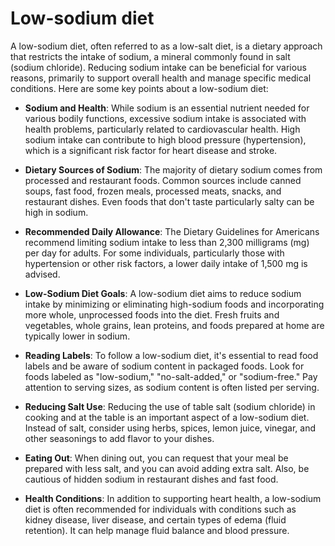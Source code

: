 # Low-sodium diet

A low-sodium diet, often referred to as a low-salt diet, is a dietary approach that restricts the intake of sodium, a mineral commonly found in salt (sodium chloride). Reducing sodium intake can be beneficial for various reasons, primarily to support overall health and manage specific medical conditions. Here are some key points about a low-sodium diet:

* **Sodium and Health**: While sodium is an essential nutrient needed for various bodily functions, excessive sodium intake is associated with health problems, particularly related to cardiovascular health. High sodium intake can contribute to high blood pressure (hypertension), which is a significant risk factor for heart disease and stroke.

* **Dietary Sources of Sodium**: The majority of dietary sodium comes from processed and restaurant foods. Common sources include canned soups, fast food, frozen meals, processed meats, snacks, and restaurant dishes. Even foods that don't taste particularly salty can be high in sodium.

* **Recommended Daily Allowance**: The Dietary Guidelines for Americans recommend limiting sodium intake to less than 2,300 milligrams (mg) per day for adults. For some individuals, particularly those with hypertension or other risk factors, a lower daily intake of 1,500 mg is advised.

* **Low-Sodium Diet Goals**: A low-sodium diet aims to reduce sodium intake by minimizing or eliminating high-sodium foods and incorporating more whole, unprocessed foods into the diet. Fresh fruits and vegetables, whole grains, lean proteins, and foods prepared at home are typically lower in sodium.

* **Reading Labels**: To follow a low-sodium diet, it's essential to read food labels and be aware of sodium content in packaged foods. Look for foods labeled as "low-sodium," "no-salt-added," or "sodium-free." Pay attention to serving sizes, as sodium content is often listed per serving.

* **Reducing Salt Use**: Reducing the use of table salt (sodium chloride) in cooking and at the table is an important aspect of a low-sodium diet. Instead of salt, consider using herbs, spices, lemon juice, vinegar, and other seasonings to add flavor to your dishes.

* **Eating Out**: When dining out, you can request that your meal be prepared with less salt, and you can avoid adding extra salt. Also, be cautious of hidden sodium in restaurant dishes and fast food.

* **Health Conditions**: In addition to supporting heart health, a low-sodium diet is often recommended for individuals with conditions such as kidney disease, liver disease, and certain types of edema (fluid retention). It can help manage fluid balance and blood pressure.
